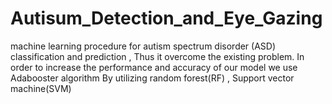 # Autisum_Detection_and_Eye_Gazing
 machine learning procedure for autism spectrum disorder (ASD) classification and prediction ,   Thus it overcome the existing problem.  In order to increase the performance and accuracy of our model we use Adabooster algorithm                By utilizing random forest(RF) , Support vector machine(SVM)
